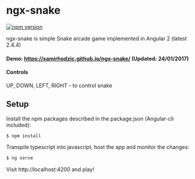 # ngx-snake

[![npm version](https://badge.fury.io/js/ngx-snake.svg)](https://badge.fury.io/js/ngx-snake)

ngx-snake is simple Snake arcade game implemented in Angular 2 (latest 2.4.4)

#### Demo: https://samirhodzic.github.io/ngx-snake/ (Updated: 24/01/2017)

#### Controls

UP, DOWN, LEFT, RIGHT - to control snake

## Setup

Install the npm packages described in the package.json (Angular-cli included):

```bash
$ npm install
```
Transpile typescript into javascript, host the app and monitor the changes: 

```bash
$ ng serve
```

Visit http://localhost:4200 and play!